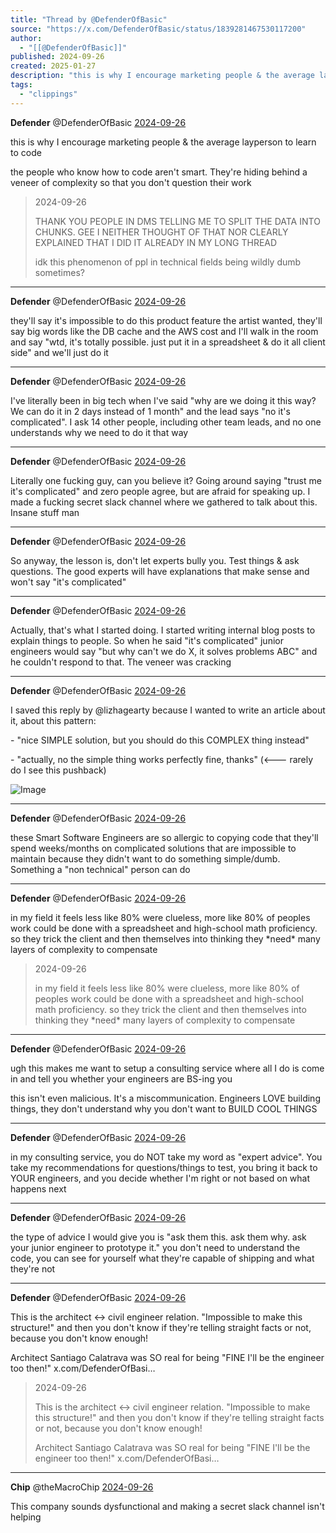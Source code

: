 ```yaml
---
title: "Thread by @DefenderOfBasic"
source: "https://x.com/DefenderOfBasic/status/1839281467530117200"
author:
  - "[[@DefenderOfBasic]]"
published: 2024-09-26
created: 2025-01-27
description: "this is why I encourage marketing people & the average layperson to learn to code the people who know how to code aren't smart. They're hi"
tags:
  - "clippings"
---
```

**Defender** @DefenderOfBasic [2024-09-26](https://x.com/DefenderOfBasic/status/1839281461829996908)

this is why I encourage marketing people & the average layperson to learn to code

the people who know how to code aren't smart. They're hiding behind a veneer of complexity so that you don't question their work

> 2024-09-26
> 
> THANK YOU PEOPLE IN DMS TELLING ME TO SPLIT THE DATA INTO CHUNKS. GEE I NEITHER THOUGHT OF THAT NOR CLEARLY EXPLAINED THAT I DID IT ALREADY IN MY LONG THREAD
> 
> idk this phenomenon of ppl in technical fields being wildly dumb sometimes?

---

**Defender** @DefenderOfBasic [2024-09-26](https://x.com/DefenderOfBasic/status/1839281463268614363)

they'll say it's impossible to do this product feature the artist wanted, they'll say big words like the DB cache and the AWS cost and I'll walk in the room and say "wtd, it's totally possible. just put it in a spreadsheet & do it all client side" and we'll just do it

---

**Defender** @DefenderOfBasic [2024-09-26](https://x.com/DefenderOfBasic/status/1839281465604952260)

I've literally been in big tech when I've said "why are we doing it this way? We can do it in 2 days instead of 1 month" and the lead says "no it's complicated". I ask 14 other people, including other team leads, and no one understands why we need to do it that way

---

**Defender** @DefenderOfBasic [2024-09-26](https://x.com/DefenderOfBasic/status/1839281467530117200)

Literally one fucking guy, can you believe it? Going around saying "trust me it's complicated" and zero people agree, but are afraid for speaking up. I made a fucking secret slack channel where we gathered to talk about this. Insane stuff man

---

**Defender** @DefenderOfBasic [2024-09-26](https://x.com/DefenderOfBasic/status/1839281469824422075)

So anyway, the lesson is, don't let experts bully you. Test things & ask questions. The good experts will have explanations that make sense and won't say "it's complicated"

---

**Defender** @DefenderOfBasic [2024-09-26](https://x.com/DefenderOfBasic/status/1839281471850217907)

Actually, that's what I started doing. I started writing internal blog posts to explain things to people. So when he said "it's complicated" junior engineers would say "but why can't we do X, it solves problems ABC" and he couldn't respond to that. The veneer was cracking

---

**Defender** @DefenderOfBasic [2024-09-26](https://x.com/DefenderOfBasic/status/1839290955075301822)

I saved this reply by @lizhagearty because I wanted to write an article about it, about this pattern:

\- "nice SIMPLE solution, but you should do this COMPLEX thing instead"

\- "actually, no the simple thing works perfectly fine, thanks" (<--- rarely do I see this pushback)

![Image](https://pbs.twimg.com/media/GYZ4l85aMAUwPOc?format=png&name=large)

---

**Defender** @DefenderOfBasic [2024-09-26](https://x.com/DefenderOfBasic/status/1839290957696741481)

these Smart Software Engineers are so allergic to copying code that they'll spend weeks/months on complicated solutions that are impossible to maintain because they didn't want to do something simple/dumb. Something a "non technical" person can do

---

**Defender** @DefenderOfBasic [2024-09-26](https://x.com/DefenderOfBasic/status/1839313079408156885)

in my field it feels less like 80% were clueless, more like 80% of peoples work could be done with a spreadsheet and high-school math proficiency. so they trick the client and then themselves into thinking they \*need\* many layers of complexity to compensate

> 2024-09-26
> 
> in my field it feels less like 80% were clueless, more like 80% of peoples work could be done with a spreadsheet and high-school math proficiency. so they trick the client and then themselves into thinking they \*need\* many layers of complexity to compensate

---

**Defender** @DefenderOfBasic [2024-09-26](https://x.com/DefenderOfBasic/status/1839316367809601772)

ugh this makes me want to setup a consulting service where all I do is come in and tell you whether your engineers are BS-ing you

this isn't even malicious. It's a miscommunication. Engineers LOVE building things, they don't understand why you don't want to BUILD COOL THINGS

---

**Defender** @DefenderOfBasic [2024-09-26](https://x.com/DefenderOfBasic/status/1839316539784442203)

in my consulting service, you do NOT take my word as "expert advice". You take my recommendations for questions/things to test, you bring it back to YOUR engineers, and you decide whether I'm right or not based on what happens next

---

**Defender** @DefenderOfBasic [2024-09-26](https://x.com/DefenderOfBasic/status/1839317035114963424)

the type of advice I would give you is "ask them this. ask them why. ask your junior engineer to prototype it." you don't need to understand the code, you can see for yourself what they're capable of shipping and what they're not

---

**Defender** @DefenderOfBasic [2024-09-26](https://x.com/DefenderOfBasic/status/1839334250715463820)

This is the architect <-> civil engineer relation. "Impossible to make this structure!" and then you don't know if they're telling straight facts or not, because you don't know enough!

Architect Santiago Calatrava was SO real for being "FINE I'll be the engineer too then!" x.com/DefenderOfBasi…

> 2024-09-26
> 
> This is the architect <-> civil engineer relation. "Impossible to make this structure!" and then you don't know if they're telling straight facts or not, because you don't know enough!
> 
> Architect Santiago Calatrava was SO real for being "FINE I'll be the engineer too then!" x.com/DefenderOfBasi…

---

**Chip** @theMacroChip [2024-09-26](https://x.com/theMacroChip/status/1839447885911359744)

This company sounds dysfunctional and making a secret slack channel isn't helping